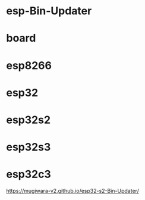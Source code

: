 # esp-Bin-Updater
# board

# esp8266
# esp32
# esp32s2
# esp32s3
# esp32c3

https://mugiwara-v2.github.io/esp32-s2-Bin-Updater/
